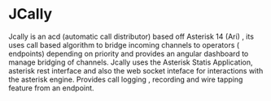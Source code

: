 # JCally

Jcally is an acd (automatic call distributor) based off Asterisk 14 (Ari) , its uses call based algorithm to bridge incoming channels to operators ( endpoints) depending on priority and provides an angular dashboard to manage bridging of channels. Jcally uses the Asterisk Statis Application, asterisk rest interface and also the web socket inteface for interactions with the asterisk engine. Provides call logging , recording and wire tapping feature from an endpoint. 
